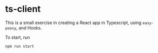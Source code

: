 # ts-client

This is a small exercise in creating a React app in Typescript, using `easy-peasy`, and Hooks.

To start, run

```bash
npm run start
```
